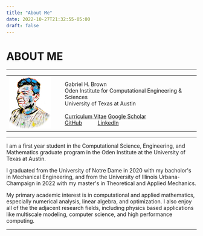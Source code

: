 ```yaml
---
title: "About Me"
date: 2022-10-27T21:32:55-05:00
draft: false
---
```


# ABOUT ME

---

<table style="width:100%">
  <tr>
    <td class="maintext" width=25%>
      <img src="media/NewspaperPortraitAlpha.png">
    </td>
    <td style="padding: 0vmin 0vmin 0vmin 3vmin">
      <p>
        Gabriel H. Brown <br> <!-- usually I put ", graduate research assistant"-->
        Oden Institute for Computational Engineering & Sciences <br>
        University of Texas at Austin <br>
        <br>
        <a href="media/CV_GHBrown.pdf" class="mainlink" target="_blank">Curriculum Vitae</a>
        <a href="https://scholar.google.com/citations?user=L465_QQAAAAJ&hl=en&oi=ao" class="mainlink" target="_blank">Google Scholar</a>
<br>
<a href="https://github.com/ghbrown" class="mainlink" target="_blank">GitHub</a>
&nbsp &nbsp &nbsp &nbsp &nbsp
        <a href="https://www.linkedin.com/in/gabriel-brown-25829b138/" class="mainlink" target="_blank"> LinkedIn</a>
      </p>
    </td>
  </tr>
</table>

---

I am a first year student in the Computational Science, Engineering, and Mathematics graduate program in the Oden Institute at the University of Texas at Austin.

I graduated from the University of Notre Dame in 2020 with my bacholor's in Mechanical Engineering, and from the University of Illinois Urbana-Champaign in 2022 with my master's in Theoretical and Applied Mechanics.

My primary academic interest is in computational and applied mathematics, especially numerical analysis, linear algebra, and optimization.
I also enjoy all of the the adjacent research fields, including physics based applications like multiscale modeling, computer science, and high performance computing.

---


